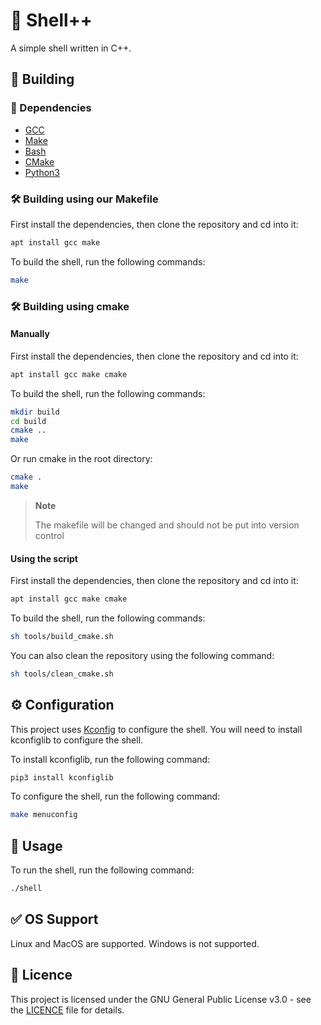 # 🐚 Shell++
A simple shell written in C++.

## 🔨 Building
### 📝 Dependencies
- [GCC](https://gcc.gnu.org/)
- [Make](https://www.gnu.org/software/make/)
- [Bash](https://www.gnu.org/software/bash/)
- [CMake](https://cmake.org/)
- [Python3](https://www.python.org/)

### 🛠️ Building using our Makefile

First install the dependencies, then clone the repository and cd into it:
```bash
apt install gcc make
```
To build the shell, run the following commands:
```bash
make
```

### 🛠️ Building using cmake

#### Manually

First install the dependencies, then clone the repository and cd into it:
```bash
apt install gcc make cmake
```

To build the shell, run the following commands:
```bash
mkdir build
cd build
cmake ..
make
```

Or run cmake in the root directory:

```bash
cmake .
make
```

> **Note**
>
> The makefile will be changed and should not be put into version control

#### Using the script

First install the dependencies, then clone the repository and cd into it:
```bash
apt install gcc make cmake
```

To build the shell, run the following commands:
```bash
sh tools/build_cmake.sh
```

You can also clean the repository using the following command:
```bash
sh tools/clean_cmake.sh
```

## ⚙️ Configuration

This project uses [Kconfig](https://www.kernel.org/doc/html/latest/kbuild/kconfig-language.html) to configure the shell. You will need to install kconfiglib to configure the shell.

To install kconfiglib, run the following command:
```bash
pip3 install kconfiglib
```

To configure the shell, run the following command:
```bash
make menuconfig
```

## 📖 Usage
To run the shell, run the following command:
```bash
./shell
```

## ✅ OS Support

Linux and MacOS are supported. Windows is not supported.

## 📝 Licence

This project is licensed under the GNU General Public License v3.0 - see the [LICENCE](LICENCE) file for details.
